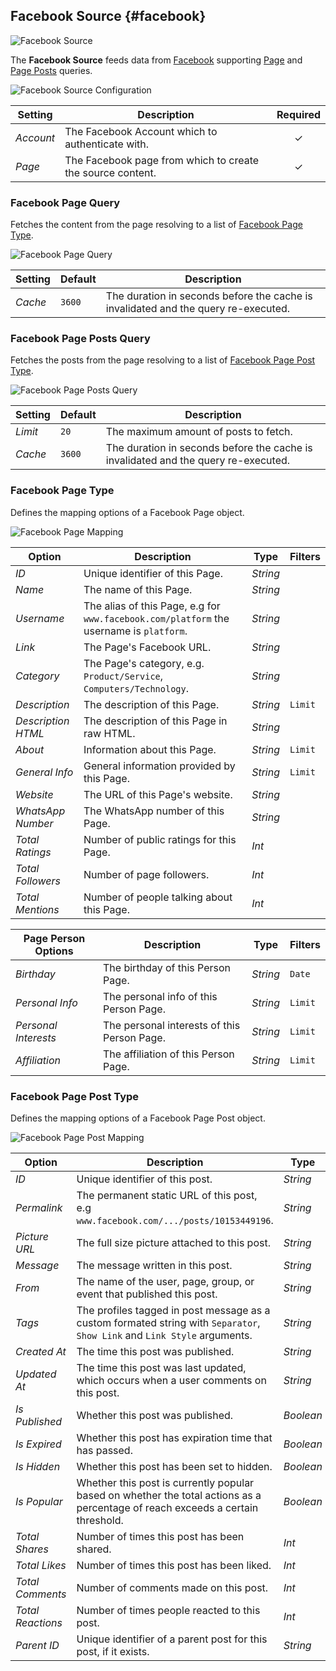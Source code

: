 ## Facebook Source {#facebook}

![Facebook Source](/essentials-for-yootheme-pro/assets/brands/facebook.svg)

The **Facebook Source** feeds data from [Facebook](https://www.facebook.com/) supporting [Page](#facebook-page-query) and [Page Posts](#facebook-page-posts-query) queries.

<!--@include: ./common-provider-settings.md-->

![Facebook Source Configuration](./assets/providers/fb-config.webp)

| Setting | Description | Required |
| --- | --- | :---: |
| *Account* | The Facebook Account which to authenticate with. | &#x2713; |
| *Page* | The Facebook page from which to create the source content. | &#x2713; |

### Facebook Page Query

Fetches the content from the page resolving to a list of [Facebook Page Type](#facebook-page-type).

![Facebook Page Query](./assets/providers/fb-query-page.webp)

| Setting | Default | Description |
| --- | --- | --- |
| *Cache* | `3600` | The duration in seconds before the cache is invalidated and the query re-executed. |

### Facebook Page Posts Query

Fetches the posts from the page resolving to a list of [Facebook Page Post Type](#facebook-page-post-type).

![Facebook Page Posts Query](./assets/providers/fb-query-page-posts.webp)

| Setting | Default | Description |
| --- | --- | --- |
| *Limit* | `20` | The maximum amount of posts to fetch. |
| *Cache* | `3600` | The duration in seconds before the cache is invalidated and the query re-executed. |

### Facebook Page Type

Defines the mapping options of a Facebook Page object.

![Facebook Page Mapping](./assets/providers/fb-type-page.webp)

| Option | Description | Type | Filters |
| --- | --- | --- | --- |
| *ID* | Unique identifier of this Page. | *String* |
| *Name* | The name of this Page. | *String* |
| *Username* | The alias of this Page, e.g for `www.facebook.com/platform` the username is `platform`. | *String* |
| *Link* | The Page's Facebook URL. | *String* |
| *Category* | The Page's category, e.g. `Product/Service`, `Computers/Technology`. | *String* |
| *Description* | The description of this Page. | *String* | `Limit` |
| *Description HTML* | The description of this Page in raw HTML. | *String* |
| *About* | Information about this Page. | *String* | `Limit` |
| *General Info* | General information provided by this Page. | *String* | `Limit` |
| *Website* | The URL of this Page's website. | *String* |
| *WhatsApp Number* | The WhatsApp number of this Page. | *String* |
| *Total Ratings* | Number of public ratings for this Page. | *Int* |
| *Total Followers* | Number of page followers. | *Int* |
| *Total Mentions* | Number of people talking about this Page. | *Int* |

| Page Person Options | Description | Type | Filters |
| --- | --- | --- | --- |
| *Birthday* | The birthday of this Person Page. | *String* | `Date` |
| *Personal Info* | The personal info of this Person Page. | *String* | `Limit` |
| *Personal Interests* | The personal interests of this Person Page. | *String* | `Limit` |
| *Affiliation* | The affiliation of this Person Page. | *String* | `Limit` |

### Facebook Page Post Type

Defines the mapping options of a Facebook Page Post object.

![Facebook Page Post Mapping](./assets/providers/fb-type-post.webp)

| Option | Description | Type | Filters |
| --- | --- | --- | --- |
| *ID* | Unique identifier of this post. | *String* |
| *Permalink* | The permanent static URL of this post, e.g `www.facebook.com/.../posts/10153449196`. | *String* |
| *Picture URL* | The full size picture attached to this post. | *String* |
| *Message* | The message written in this post. | *String* | `Limit` |
| *From* | The name of the user, page, group, or event that published this post. | *String* |
| *Tags* | The profiles tagged in post message as a custom formated string with `Separator`, `Show Link` and `Link Style` arguments. | *String* |
| *Created At* | The time this post was published. | *String* | `Date` |
| *Updated At* | The time this post was last updated, which occurs when a user comments on this post. | *String* | `Date` |
| *Is Published* | Whether this post was published. | *Boolean* |
| *Is Expired* | Whether this post has expiration time that has passed. | *Boolean* |
| *Is Hidden* | Whether this post has been set to hidden. | *Boolean* |
| *Is Popular* | Whether this post is currently popular based on whether the total actions as a percentage of reach exceeds a certain threshold. | *Boolean* |
| *Total Shares* | Number of times this post has been shared. | *Int* |
| *Total Likes* | Number of times this post has been liked. | *Int* |
| *Total Comments* | Number of comments made on this post. | *Int* |
| *Total Reactions* | Number of times people reacted to this post. | *Int* |
| *Parent ID* | Unique identifier of a parent post for this post, if it exists. | *String* |
